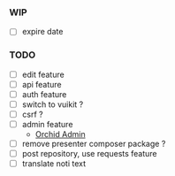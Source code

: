 ### **WIP**

- [ ]  expire date

### **TODO**

- [ ]  edit feature
- [ ]  api feature
- [ ]  auth feature
- [ ]  switch to vuikit ?
- [ ]  csrf ?
- [ ]  admin feature
    - [Orchid Admin](https://www.notion.so/Orchid-Admin-6cf1211499b347f68dad4b00152cffe0)
- [ ]  remove presenter composer package ?
- [ ]  post repository, use requests feature
- [ ]  translate noti text
